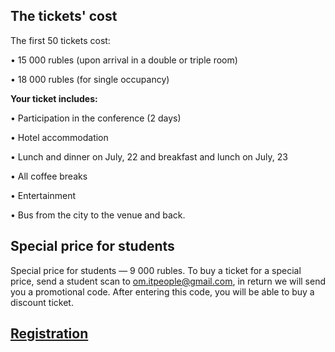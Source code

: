 
## The tickets' cost

The first 50 tickets cost:

• 15 000 rubles (upon arrival in a double or triple room)

• 18 000 rubles (for single occupancy) 


<b>Your ticket includes:</b>

• Participation in the conference (2 days)

• Hotel accommodation

• Lunch and dinner on July, 22 and breakfast and lunch on July, 23

• All coffee breaks

• Entertainment

• Bus from the city to the venue and back.

## Special price for students

Special price for students — 9 000 rubles. To buy a ticket for a special price, send a student scan to om.itpeople@gmail.com, in return we will send you a promotional code. After entering this code, you will be able to buy a discount ticket.

## [Registration](http://pycon.ru/2018/register/)

